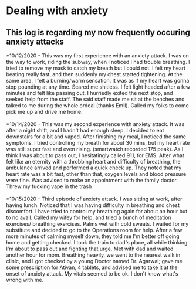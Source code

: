 # Dealing with anxiety

## This log is regarding my now frequently occuring anxiety attacks

*10/12/2020 - This was my first experience with an anxiety attack. I was on the way to work, riding the subway, when I noticed I had trouble breathing. I tried to remove my mask to catch my breath but I could not. I felt my heart beating really fast, and then suddenly my chest started tightening. At the same area, I felt a burning/warm sensation. It was as if my heart was gonna stop pounding at any time. Scared me shitless. I felt light headed after a few minutes and felt like passing out. I hurriedly exited the next stop, and seeked help from the staff. The said staff made me sit at the benches and talked to me during the whole ordeal (thanks Emil). Called my folks to come pick me up and drive me home.
<br>
<br>
*10/14/2020 - This was my second experience with anxiety attack. It was after a night shift, and I hadn't had enough sleep. I decided to eat downstairs for a bit and vaped. After finishing my meal, I noticed the same symptoms. I tried controlling my breath for about 30 mins, but my heart rate was still super fast and even rising. (smartwatch recorded 175 peak). As I think I was about to pass out, I hesitatingly called 911, for EMS. After what felt like an eternity with a throbbing heart and difficulty of breathing, the ambulance arrived and performed a quick check up. They noted that my heart rate was a bit fast, other than that, oxygen levels and blood pressure were fine. Was advised to make an appointment with the family doctor. Threw my fucking vape in the trash
<br>
<br>
*10/15/2020 - Third episode of anxiety attack. I was sitting at work, after having lunch. Noticed that I was having difficulty in breathing and chest discomfort. I have tried to control my breathing again for about an hour but to no avail. Called my wifey for help, and tried a bunch of meditation exercises/ breathing exercises. Palms wet with cold sweats. I waited for my substitute and decided to go to the Operations room for help. After a few more minutes of calming myself down, they told me I'm better off going home and getting checked. I took the train to dad's place, all while thinking I'm about to pass out and fighting that urge. Met with dad and waited another hour for mom. Breathing heavily, we went to the nearest walk in clinic, and I got checked by a young Doctor named Dr. Agarwal; gave me some prescription for Ativan, 4 tablets, and advised me to take it at the onset of anxiety attack. My vitals seemed to be ok. I don't know what's wrong with me.
